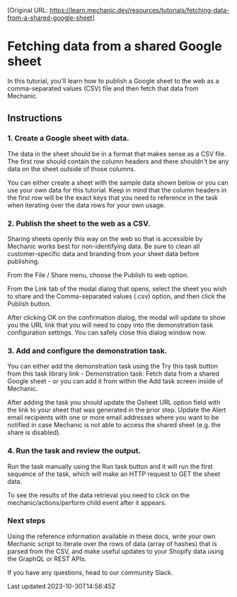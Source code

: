 [Original URL: https://learn.mechanic.dev/resources/tutorials/fetching-data-from-a-shared-google-sheet]

# Fetching data from a shared Google sheet

In this tutorial, you'll learn how to publish a Google sheet to the web as a comma-separated values (CSV) file and then fetch that data from Mechanic.

## Instructions

### 1. Create a Google sheet with data.

The data in the sheet should be in a format that makes sense as a CSV file. The first row should contain the column headers and there shouldn't be any data on the sheet outside of those columns.

You can either create a sheet with the sample data shown below or you can use your own data for this tutorial. Keep in mind that the column headers in the first row will be the exact keys that you need to reference in the task when iterating over the data rows for your own usage.

### 2. Publish the sheet to the web as a CSV.

Sharing sheets openly this way on the web so that is accessible by Mechanic works best for non-identifying data. Be sure to clean all customer-specific data and branding from your sheet data before publishing.

From the File / Share menu, choose the Publish to web option.

From the Link tab of the modal dialog that opens, select the sheet you wish to share and the Comma-separated values (.csv) option, and then click the Publish button.

After clicking OK on the confirmation dialog, the modal will update to show you the URL link that you will need to copy into the demonstration task configuration settings. You can safely close this dialog window now.

### 3. Add and configure the demonstration task.

You can either add the demonstration task using the Try this task button from this task library link - Demonstration task: Fetch data from a shared Google sheet - or you can add it from within the Add task screen inside of Mechanic.

After adding the task you should update the Gsheet URL option field with the link to your sheet that was generated in the prior step. Update the Alert email recipients with one or more email addresses where you want to be notified in case Mechanic is not able to access the shared sheet (e.g. the share is disabled).

### 4. Run the task and review the output.

Run the task manually using the Run task button and it will run the first sequence of the task, which will make an HTTP request to GET the sheet data.

To see the results of the data retrieval you need to click on the mechanic/actions/perform child event after it appears.

### Next steps

Using the reference information available in these docs, write your own Mechanic script to iterate over the rows of data (array of hashes) that is parsed from the CSV, and make useful updates to your Shopify data using the GraphQL or REST APIs.

If you have any questions, head to our community Slack.

Last updated 2023-10-30T14:56:45Z